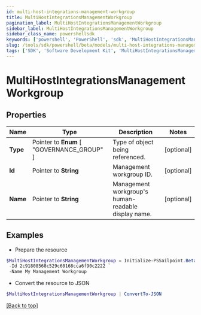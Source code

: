 ```yaml
---
id: multi-host-integrations-management-workgroup
title: MultiHostIntegrationsManagementWorkgroup
pagination_label: MultiHostIntegrationsManagementWorkgroup
sidebar_label: MultiHostIntegrationsManagementWorkgroup
sidebar_class_name: powershellsdk
keywords: ['powershell', 'PowerShell', 'sdk', 'MultiHostIntegrationsManagementWorkgroup'] 
slug: /tools/sdk/powershell/beta/models/multi-host-integrations-management-workgroup
tags: ['SDK', 'Software Development Kit', 'MultiHostIntegrationsManagementWorkgroup']
---
```



# MultiHostIntegrationsManagementWorkgroup

## Properties

Name | Type | Description | Notes
------------ | ------------- | ------------- | -------------
**Type** |  Pointer to  **Enum** [  "GOVERNANCE_GROUP" ] | Type of object being referenced. | [optional] 
**Id** |  Pointer to **String** | Management workgroup ID. | [optional] 
**Name** |  Pointer to **String** | Management workgroup's human-readable display name. | [optional] 

## Examples

- Prepare the resource
```powershell
$MultiHostIntegrationsManagementWorkgroup = Initialize-PSSailpoint.BetaMultiHostIntegrationsManagementWorkgroup  -Type GOVERNANCE_GROUP `
 -Id 2c91808568c529c60168cca6f90c2222 `
 -Name My Management Workgroup
```

- Convert the resource to JSON
```powershell
$MultiHostIntegrationsManagementWorkgroup | ConvertTo-JSON
```


[[Back to top]](#) 

